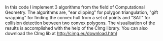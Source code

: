In this code I implement 3 algorithms from the field of Computational Geometry. The algorithms are, "ear clipping" for polygon triangulation,
"gift wrapping" for finding the convex hull from a set of points and "SAT" for collision detection between two convex polygons. 
The visualisation of the results is accomplished with the help of the CImg library. You can also download the CImg lib at http://cimg.eu/download.html
